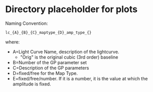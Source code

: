 # Directory placeholder for plots

Naming Convention:

`lc_{A}_{B}_{C}_maptype_{D}_amp_type_{}`

where:

* A=Light Curve Name, description of the lightcurve.
	+ "Orig" is the original cubic (3rd order) baseline
* B=Number of the GP parameter set
* C=Description of the GP parameters
* D=fixed/free for the Map Type.
* E=fixed/free/number. If it is a number, it is the value at which the amplitude is fixed.


